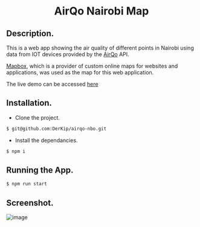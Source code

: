 
 <h1 align="center"> AirQo Nairobi Map </h1>


## Description.

This is a web app showing the air quality of different points in Nairobi using data from IOT devices provided by the [AirQo](https://platform.airqo.net/) API.

[Mapbox](https://www.mapbox.com/), which is a provider of custom online maps for websites and applications, was used as the map for this web application.

The live demo can be accessed [here](https://airqo-nbo.vercel.app/)

## Installation.

- Clone the project.    
```bash 
$ git@github.com:DerKip/airqo-nbo.git
```  

- Install the dependancies.
```bash 
$ npm i
``` 


## Running the App.

```bash 
$ npm run start
``` 
    
## Screenshot.


![image](https://github.com/Jesse-Bett/foodmine/assets/40341693/9d514b5b-3a60-46bf-af38-ba073d425d54)
